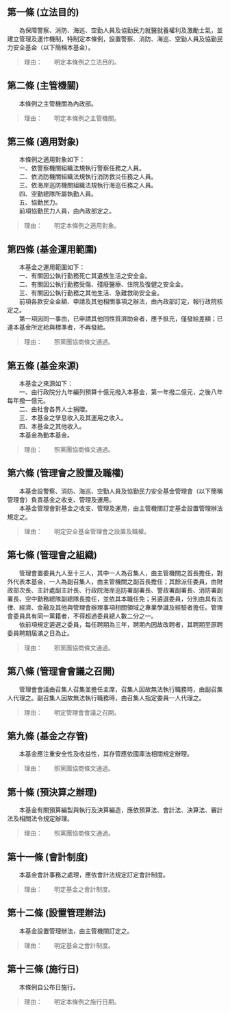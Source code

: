 第一條 (立法目的)
-----------------
　　為保障警察、消防、海巡、空勤人員及協勤民力就醫就養權利及激勵士氣，並建立管理及運作機制，特制定本條例，設置警察、消防、海巡、空勤人員及協勤民力安全基金（以下簡稱本基金）。  
> 理由：　　明定本條例之立法目的。



第二條 (主管機關)
-----------------
　　本條例之主管機關為內政部。  
> 理由：　　明定本條例之主管機關。



第三條 (適用對象)
-----------------
　　本條例之適用對象如下：  
　　一、依警察機關組織法規執行警察任務之人員。  
　　二、依消防機關組織法規執行消防救災任務之人員。  
　　三、依海岸巡防機關組織法規執行海巡任務之人員。  
　　四、空勤總隊所屬執勤人員。  
　　五、協勤民力。  
　　前項協勤民力人員，由內政部定之。  
> 理由：　　明定本條例之適用對象。



第四條 (基金運用範圍)
---------------------
　　本基金之運用範圍如下：  
　　一、有關因公執行勤務死亡其遺族生活之安全金。  
　　二、有關因公執行勤務受傷、殘廢醫療、住院及復健之安全金。  
　　三、有關因公執行勤務之其他生活、急難救助安全金。  
　　前項各款安全金額、申請及其他相關事項之辦法，由內政部訂定，報行政院核定之。  
　　第一項因同一事由，已申請其他同性質濟助金者，應予抵充，僅發給差額；已達本基金所定給與標準者，不再發給。  
> 理由：　　照黨團協商條文通過。



第五條 (基金來源)
-----------------
　　本基金之來源如下：  
　　一、由行政院分九年編列預算十億元撥入本基金，第一年撥二億元，之後八年每年撥一億元。  
　　二、由社會各界人士捐贈。  
　　三、本基金之孳息收入及其運用之收入。  
　　四、本基金之其他收入。  
　　本基金為動本基金。  
> 理由：　　照黨團協商條文通過。



第六條 (管理會之設置及職權)
---------------------------
　　本基金設警察、消防、海巡、空勤人員及協勤民力安全基金管理會（以下簡稱管理會）負責基金之收支、管理及運用。  
　　本基金管理會對基金之收支、管理及運用，由主管機關訂定基金設置管理辦法規定之。  
> 理由：　　明定安全基金管理會之設置及職權。



第七條 (管理會之組織)
---------------------
　　管理會置委員九人至十三人，其中一人為召集人，由主管機關之首長擔任，對外代表本基金，一人為副召集人，由主管機關之副首長擔任；其餘派任委員，由財政部次長、主計處副主計長、行政院海岸巡防署副署長、警政署副署長、消防署副署長、空中勤務總隊副總隊長擔任，並依其本職任免；另遴選委員，分別由具有法律、經濟、金融及其他與管理會辦理事項相關領域之專業學識及經驗者擔任。管理會委員具有同一黨籍者，不得超過委員總人數二分之一。  
　　依前項規定遴選之委員，每任聘期為三年，聘期內因故改聘者，其聘期至原聘委員聘期屆滿之日為止。  
> 理由：　　照黨團協商條文通過。



第八條 (管理會會議之召開)
-------------------------
　　管理會會議由召集人召集並擔任主席，召集人因故無法執行職務時，由副召集人代理之。副召集人因故無法執行職務時，由召集人指定委員一人代理之。  
> 理由：　　明定管理會會議之召開。



第九條 (基金之存管)
-------------------
　　本基金應注重安全性及收益性，其存管應依國庫法相關規定辦理。  
> 理由：　　照黨團協商條文通過。



第十條 (預決算之辦理)
---------------------
　　本基金有關預算編製與執行及決算編造，應依預算法、會計法、決算法、審計法及相關法令規定辦理。  
> 理由：　　照黨團協商條文通過。



第十一條 (會計制度)
-------------------
　　本基金會計事務之處理，應依會計法規定訂定會計制度。  
> 理由：　　明定基金之會計制度。



第十二條 (設置管理辦法)
-----------------------
　　本基金設置管理辦法，由主管機關訂定之。  
> 理由：　　明定基金之會計制度。



第十三條 (施行日)
-----------------
　　本條例自公布日施行。  
> 理由：　　明定本條例之施行日期。